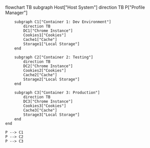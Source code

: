flowchart TB
    subgraph Host["Host System"]
        direction TB
        P["Profile Manager"]
        
        subgraph C1["Container 1: Dev Environment"]
            direction TB
            DC1["Chrome Instance"]
            Cookies1["Cookies"]
            Cache1["Cache"]
            Storage1["Local Storage"]
        end
        
        subgraph C2["Container 2: Testing"]
            direction TB
            DC2["Chrome Instance"]
            Cookies2["Cookies"]
            Cache2["Cache"]
            Storage2["Local Storage"]
        end
        
        subgraph C3["Container 3: Production"]
            direction TB
            DC3["Chrome Instance"]
            Cookies3["Cookies"]
            Cache3["Cache"]
            Storage3["Local Storage"]
        end
    end
    
    P --> C1
    P --> C2
    P --> C3
